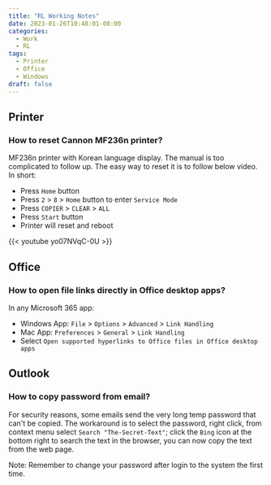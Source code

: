 ```yaml
---
title: "RL Working Notes"
date: 2023-01-26T10:48:01-08:00
categories:
  - Work
  - RL
tags:
  - Printer
  - Office
  - Windows
draft: false
---
```


## Printer
### How to reset Cannon MF236n printer?
MF236n printer with Korean language display. The manual is too complicated to follow up.
The easy way to reset it is to follow below video. In short:
* Press `Home` button
* Press `2` > `8` > `Home` button to enter `Service Mode`
* Press `COPIER` > `CLEAR` > `ALL`
* Press `Start` button
* Printer will reset and reboot

{{< youtube yo07NVqC-0U >}}

## Office
### How to open file links directly in Office desktop apps?
In any Microsoft 365 app:
* Windows App: `File` > `Options` > `Advanced` > `Link Handling`
* Mac App: `Preferences` > `General` > `Link Handling`
* Select `Open supported hyperlinks to Office files in Office desktop apps`

## Outlook
### How to copy password from email?
For security reasons, some emails send the very long temp password that can't be copied.
The workaround is to select the password, right click, from context menu select `Search "The-Secret-Text"`; 
click the `Bing` icon at the bottom right to search the text in the browser, you can now copy the text from the web page.

Note: Remember to change your password after login to the system the first time.